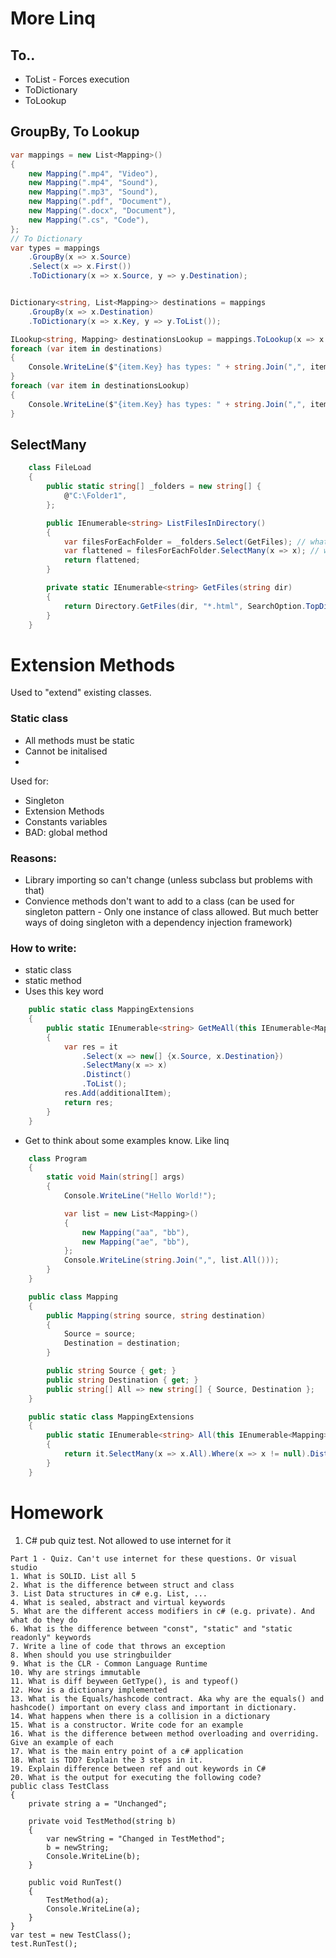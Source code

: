 # More Linq
## To..
- ToList - Forces execution
- ToDictionary
- ToLookup

## GroupBy, To Lookup
```cs
var mappings = new List<Mapping>()
{
    new Mapping(".mp4", "Video"),
    new Mapping(".mp4", "Sound"),
    new Mapping(".mp3", "Sound"),
    new Mapping(".pdf", "Document"),
    new Mapping(".docx", "Document"),
    new Mapping(".cs", "Code"),
};
// To Dictionary 
var types = mappings
    .GroupBy(x => x.Source)
    .Select(x => x.First())
    .ToDictionary(x => x.Source, y => y.Destination);


Dictionary<string, List<Mapping>> destinations = mappings
    .GroupBy(x => x.Destination)
    .ToDictionary(x => x.Key, y => y.ToList());

ILookup<string, Mapping> destinationsLookup = mappings.ToLookup(x => x.Destination);
foreach (var item in destinations)
{
    Console.WriteLine($"{item.Key} has types: " + string.Join(",", item.Value));
}
foreach (var item in destinationsLookup)
{
    Console.WriteLine($"{item.Key} has types: " + string.Join(",", item));
}

```

## SelectMany
```cs
    class FileLoad
    {
        public static string[] _folders = new string[] {
            @"C:\Folder1",
        };

        public IEnumerable<string> ListFilesInDirectory()
        {
            var filesForEachFolder = _folders.Select(GetFiles); // what is the type of this?
            var flattened = filesForEachFolder.SelectMany(x => x); // what is the type of this?
            return flattened;
        }

        private static IEnumerable<string> GetFiles(string dir)
        {
            return Directory.GetFiles(dir, "*.html", SearchOption.TopDirectoryOnly).ToList();
        }
    }
```

# Extension Methods
Used to "extend" existing classes.


### Static class
- All methods must be static
- Cannot be initalised 
- 
Used for: 
- Singleton
- Extension Methods
- Constants variables
- BAD: global method

### Reasons:
- Library importing so can't change (unless subclass but problems with that)
- Convience methods don't want to add to a class (can be used for singleton pattern - Only one instance of class allowed. But much better ways of doing singleton with a dependency injection framework)



### How to write:
- static class
- static method
- Uses this key word

```cs
    public static class MappingExtensions
    {
        public static IEnumerable<string> GetMeAll(this IEnumerable<Mapping> it, string additionalItem)
        {
            var res = it
                .Select(x => new[] {x.Source, x.Destination})
                .SelectMany(x => x)
                .Distinct()
                .ToList();
            res.Add(additionalItem);
            return res;
        }
    }
```


- Get to think about some examples know. Like linq

```cs 
    class Program
    {
        static void Main(string[] args)
        {
            Console.WriteLine("Hello World!");

            var list = new List<Mapping>()
            {
                new Mapping("aa", "bb"),
                new Mapping("ae", "bb"),
            };
            Console.WriteLine(string.Join(",", list.All()));
        }
    }

    public class Mapping
    {
        public Mapping(string source, string destination)
        {
            Source = source;
            Destination = destination;
        }

        public string Source { get; }
        public string Destination { get; }
        public string[] All => new string[] { Source, Destination };
    }

    public static class MappingExtensions
    {
        public static IEnumerable<string> All(this IEnumerable<Mapping> it)
        {
            return it.SelectMany(x => x.All).Where(x => x != null).Distinct();
        }
    }
```



# Homework
1. C# pub quiz test. Not allowed to use internet for it
```
Part 1 - Quiz. Can't use internet for these questions. Or visual studio
1. What is SOLID. List all 5
2. What is the difference between struct and class
3. List Data structures in c# e.g. List, ... 
4. What is sealed, abstract and virtual keywords 
5. What are the different access modifiers in c# (e.g. private). And what do they do 
6. What is the difference between "const", "static" and "static readonly" keywords
7. Write a line of code that throws an exception 
8. When should you use stringbuilder 
9. What is the CLR - Common Language Runtime
10. Why are strings immutable
11. What is diff beyween GetType(), is and typeof()
12. How is a dictionary implemented
13. What is the Equals/hashcode contract. Aka why are the equals() and hashcode() important on every class and important in dictionary. 
14. What happens when there is a collision in a dictionary
15. What is a constructor. Write code for an example
16. What is the difference between method overloading and overriding. Give an example of each 
17. What is the main entry point of a c# application 
18. What is TDD? Explain the 3 steps in it. 
19. Explain difference between ref and out keywords in C#
20. What is the output for executing the following code?
public class TestClass
{
    private string a = "Unchanged";
    
    private void TestMethod(string b)
    {
        var newString = "Changed in TestMethod";
        b = newString;
        Console.WriteLine(b);
    }
    
    public void RunTest()
    {
        TestMethod(a);
        Console.WriteLine(a);
    }
}
var test = new TestClass();
test.RunTest();
```
